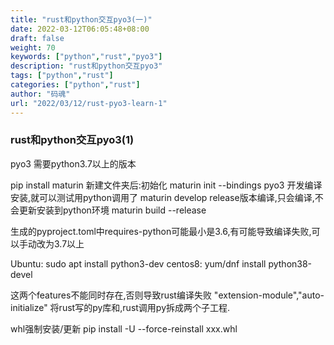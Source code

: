 ```yaml
---
title: "rust和python交互pyo3(一)"
date: 2022-03-12T06:05:48+08:00
draft: false
weight: 70
keywords: ["python","rust","pyo3"]
description: "rust和python交互pyo3"
tags: ["python","rust"]
categories: ["python","rust"]
author: "码魂"
url: "2022/03/12/rust-pyo3-learn-1"
---
```


### rust和python交互pyo3(1)

pyo3 需要python3.7以上的版本

pip install maturin
新建文件夹后:初始化
maturin init --bindings pyo3
开发编译安装,就可以测试用python调用了
maturin develop
release版本编译,只会编译,不会更新安装到python环境
maturin build --release

生成的pyproject.toml中requires-python可能最小是3.6,有可能导致编译失败,可以手动改为3.7以上


Ubuntu:
sudo apt install python3-dev
centos8:
yum/dnf install python38-devel


这两个features不能同时存在,否则导致rust编译失败
"extension-module","auto-initialize"
将rust写的py库和,rust调用py拆成两个子工程.


whl强制安装/更新
pip install -U --force-reinstall  xxx.whl
